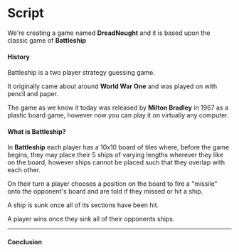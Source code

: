 # Script

We're creating a game named **DreadNought** and it is based upon the classic game of **Battleship**

#### History

Battleship is a two player strategy guessing game.

It originally came about around **World War One** and was played on with pencil and paper.

The game as we know it today was released by **Milton Bradley** in 1967 as a plastic board game, however now you can play it on virtually any computer. 

#### What is Battleship?

In **Battleship** each player has a 10x10 board of tiles where, before the game begins, they may place their 5 ships of varying lengths wherever they like on the board, however ships cannot be placed such that they overlap with each other.

On their turn a player chooses a position on the board to fire a "missile" onto the opponent's board and are told if they missed or hit a ship.

A ship is sunk once all of its sections have been hit.

A player wins once they sink all of their opponents ships.

---

#### Conclusion

